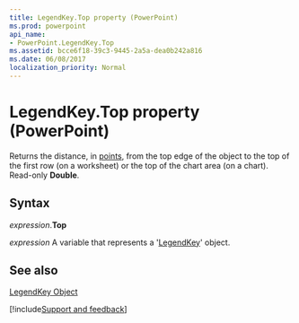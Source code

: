 ```yaml
---
title: LegendKey.Top property (PowerPoint)
ms.prod: powerpoint
api_name:
- PowerPoint.LegendKey.Top
ms.assetid: bcce6f18-39c3-9445-2a5a-dea0b242a816
ms.date: 06/08/2017
localization_priority: Normal
---
```



# LegendKey.Top property (PowerPoint)

Returns the distance, in [points](../language/glossary/vbe-glossary.md#point), from the top edge of the object to the top of the first row (on a worksheet) or the top of the chart area (on a chart). Read-only  **Double**.


## Syntax

_expression_.**Top**

 _expression_ A variable that represents a '[LegendKey](PowerPoint.LegendKey.md)' object.


## See also


[LegendKey Object](PowerPoint.LegendKey.md)

[!include[Support and feedback](~/includes/feedback-boilerplate.md)]